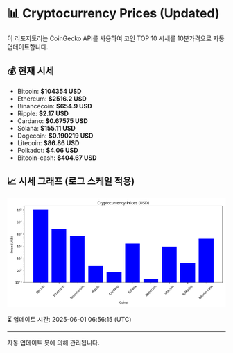 
# 📊 Cryptocurrency Prices (Updated)

이 리포지토리는 CoinGecko API를 사용하여 코인 TOP 10 시세를 10분가격으로 자동 업데이트합니다.

## 💰 현재 시세
- Bitcoin: **$104354 USD**
- Ethereum: **$2516.2 USD**
- Binancecoin: **$654.9 USD**
- Ripple: **$2.17 USD**
- Cardano: **$0.67575 USD**
- Solana: **$155.11 USD**
- Dogecoin: **$0.190219 USD**
- Litecoin: **$86.86 USD**
- Polkadot: **$4.06 USD**
- Bitcoin-cash: **$404.67 USD**

## 📈 시세 그래프 (로그 스케일 적용)
![Crypto Prices](crypto_prices.png)

⏳ 업데이트 시간: 2025-06-01 06:56:15 (UTC)

---
자동 업데이트 봇에 의해 관리됩니다.
